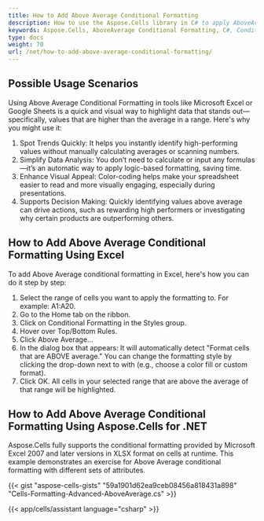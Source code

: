 ```yaml
---
title: How to Add Above Average Conditional Formatting
description: How to use the Aspose.Cells library in C# to apply AboveAverage conditional formatting. By adjusting these criteria, you have more control over how cells look and appear.
keywords: Aspose.Cells, AboveAverage Conditional Formatting, C#, Conditional, Formatting
type: docs
weight: 70
url: /net/how-to-add-above-average-conditional-formatting/
---
```


## **Possible Usage Scenarios**
Using Above Average Conditional Formatting in tools like Microsoft Excel or Google Sheets is a quick and visual way to highlight data that stands out—specifically, values that are higher than the average in a range. Here's why you might use it:
1. Spot Trends Quickly: It helps you instantly identify high-performing values without manually calculating averages or scanning numbers.
1. Simplify Data Analysis: You don’t need to calculate or input any formulas—it’s an automatic way to apply logic-based formatting, saving time.
1. Enhance Visual Appeal: Color-coding helps make your spreadsheet easier to read and more visually engaging, especially during presentations.
1. Supports Decision Making: Quickly identifying values above average can drive actions, such as rewarding high performers or investigating why certain products are outperforming others.

## **How to Add Above Average Conditional Formatting Using Excel**
To add Above Average conditional formatting in Excel, here's how you can do it step by step:

1. Select the range of cells you want to apply the formatting to. For example: A1:A20.
1. Go to the Home tab on the ribbon.
1. Click on Conditional Formatting in the Styles group.
1. Hover over Top/Bottom Rules.
1. Click Above Average...
1. In the dialog box that appears: It will automatically detect "Format cells that are ABOVE average." You can change the formatting style by clicking the drop-down next to with (e.g., choose a color fill or custom format).
1. Click OK. All cells in your selected range that are above the average of that range will be highlighted.


## **How to Add Above Average Conditional Formatting Using Aspose.Cells for .NET**

Aspose.Cells fully supports the conditional formatting provided by Microsoft Excel 2007 and later versions in XLSX format on cells at runtime. This example demonstrates an exercise for Above Average conditional formatting with different sets of attributes.

{{< gist "aspose-cells-gists" "59a1901d62ea9ceb08456a818431a898" "Cells-Formatting-Advanced-AboveAverage.cs" >}}

{{< app/cells/assistant language="csharp" >}}